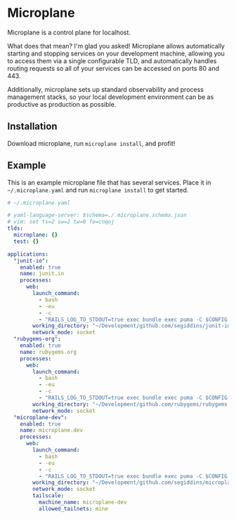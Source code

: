 # Microplane

Microplane is a control plane for localhost.

What does that mean? I'm glad you asked!
Microplane allows automatically starting and stopping services on your
development machine, allowing you to access them via a single configurable TLD,
and automatically handles routing requests so all of your services can be accessed
on ports 80 and 443.

Additionally, microplane sets up standard observability and process management stacks,
so your local development environment can be as productive as production as possible.

## Installation

Download microplane, run `microplane install`, and profit!

## Example

This is an example microplane file that has several services.
Place it in `~/.microplane.yaml` and run `microplane install` to get started.

```yaml
# ~/.microplane.yaml

# yaml-language-server: $schema=./.microplane.schema.json
# vim: set ts=2 sw=2 tw=0 fo=cnqoj
tlds:
  microplane: {}
  test: {}

applications:
  "junit-io":
    enabled: true
    name: junit.io
    processes:
      web:
        launch_command:
          - bash
          - -eu
          - -c
          - "RAILS_LOG_TO_STDOUT=true exec bundle exec puma -C $CONFIG --tag microplane:$MICROPLANE_APP_NAME -w $WORKERS -t 0:$THREADS -b unix:$MICROPLANE_SOCKET"
        working_directory: "~/Development/github.com/segiddins/junit-io"
        network_mode: socket
  "rubygems-org":
    enabled: true
    name: rubygems.org
    processes:
      web:
        launch_command:
          - bash
          - -eu
          - -c
          - "RAILS_LOG_TO_STDOUT=true exec bundle exec puma -C $CONFIG --tag microplane:$MICROPLANE_APP_NAME -w $WORKERS -t 0:$THREADS -b unix:$MICROPLANE_SOCKET"
        working_directory: "~/Development/github.com/rubygems/rubygems.org"
        network_mode: socket
  "microplane-dev":
    enabled: true
    name: microplane.dev
    processes:
      web:
        launch_command:
          - bash
          - -eu
          - -c
          - "RAILS_LOG_TO_STDOUT=true exec bundle exec puma -C $CONFIG --tag microplane:$MICROPLANE_APP_NAME -w $WORKERS -t 0:$THREADS -b unix:$MICROPLANE_SOCKET"
        working_directory: "~/Development/github.com/segiddins/microplane-dev"
        network_mode: socket
        tailscale:
          machine_name: microplane-dev
          allowed_tailnets: mine
```
